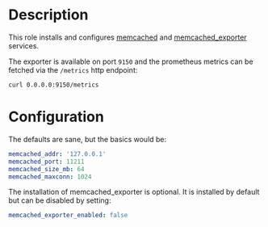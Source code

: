 # Description

This role installs and configures [memcached](https://memcached.org/) and [memcached\_exporter]() services.

The exporter is available on port `9150` and the prometheus metrics can be fetched via the `/metrics` http endpoint:

```
curl 0.0.0.0:9150/metrics
```

# Configuration

The defaults are sane, but the basics would be:
```yaml
memcached_addr: '127.0.0.1'
memcached_port: 11211
memcached_size_mb: 64
memcached_maxconn: 1024
```

The installation of memcached\_exporter is optional. It is installed by default but can be disabled by setting:

```yaml
memcached_exporter_enabled: false
```
